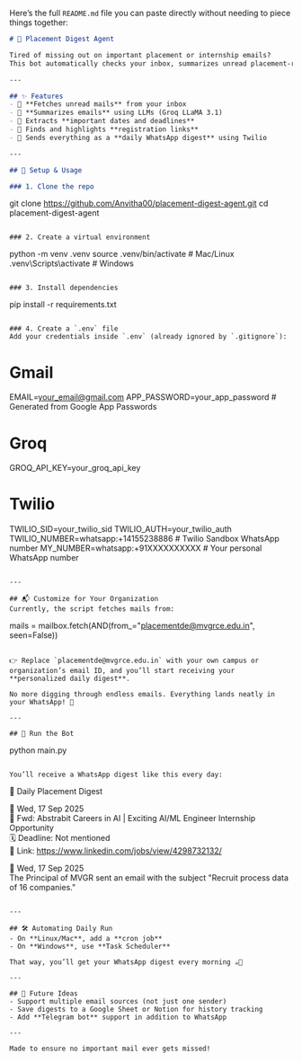 Here’s the full `README.md` file you can paste directly without needing to piece things together:  

```markdown
# 📢 Placement Digest Agent  

Tired of missing out on important placement or internship emails?  
This bot automatically checks your inbox, summarizes unread placement-related mails, and sends you a **daily WhatsApp digest** — so you never miss an opportunity again ✅  

---

## ✨ Features
- 📩 **Fetches unread mails** from your inbox  
- 🧠 **Summarizes emails** using LLMs (Groq LLaMA 3.1)  
- 📅 Extracts **important dates and deadlines**  
- 🔗 Finds and highlights **registration links**  
- 📲 Sends everything as a **daily WhatsApp digest** using Twilio  

---

## 🔧 Setup & Usage

### 1. Clone the repo  
```
git clone https://github.com/Anvitha00/placement-digest-agent.git
cd placement-digest-agent
```

### 2. Create a virtual environment  
```
python -m venv .venv
source .venv/bin/activate   # Mac/Linux
.venv\Scripts\activate      # Windows
```

### 3. Install dependencies  
```
pip install -r requirements.txt
```

### 4. Create a `.env` file  
Add your credentials inside `.env` (already ignored by `.gitignore`):  
```
# Gmail
EMAIL=your_email@gmail.com
APP_PASSWORD=your_app_password   # Generated from Google App Passwords

# Groq
GROQ_API_KEY=your_groq_api_key

# Twilio
TWILIO_SID=your_twilio_sid
TWILIO_AUTH=your_twilio_auth
TWILIO_NUMBER=whatsapp:+14155238886   # Twilio Sandbox WhatsApp number
MY_NUMBER=whatsapp:+91XXXXXXXXXX      # Your personal WhatsApp number
```

---

## 📬 Customize for Your Organization  
Currently, the script fetches mails from:  
```
mails = mailbox.fetch(AND(from_="placementde@mvgrce.edu.in", seen=False))
```

👉 Replace `placementde@mvgrce.edu.in` with your own campus or organization’s email ID, and you’ll start receiving your **personalized daily digest**.  

No more digging through endless emails. Everything lands neatly in your WhatsApp! 🎉  

---

## 🚀 Run the Bot
```
python main.py
```

You’ll receive a WhatsApp digest like this every day:  

```
📢 Daily Placement Digest  

📅 Wed, 17 Sep 2025  
📌 Fwd: Abstrabit Careers in AI | Exciting AI/ML Engineer Internship Opportunity  
🗓 Deadline: Not mentioned  
🔗 Link: https://www.linkedin.com/jobs/view/4298732132/  

📅 Wed, 17 Sep 2025  
The Principal of MVGR sent an email with the subject "Recruit process data of 16 companies."
```

---

## 🛠 Automating Daily Run  
- On **Linux/Mac**, add a **cron job**  
- On **Windows**, use **Task Scheduler**  

That way, you’ll get your WhatsApp digest every morning ☕📲  

---

## 🌟 Future Ideas  
- Support multiple email sources (not just one sender)  
- Save digests to a Google Sheet or Notion for history tracking  
- Add **Telegram bot** support in addition to WhatsApp  

---

Made to ensure no important mail ever gets missed!  
```


